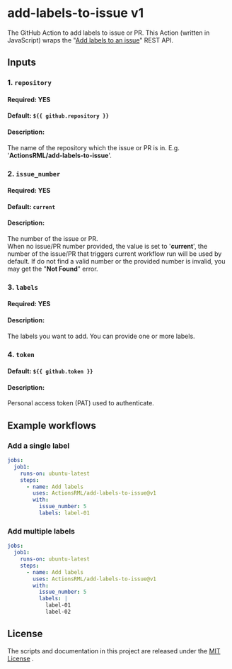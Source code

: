 # add-labels-to-issue v1
The GitHub Action to add labels to issue or PR. This Action (written in JavaScript) wraps the "[Add labels to an issue](https://docs.github.com/en/rest/reference/issues#add-labels-to-an-issue)" REST API.

## Inputs
### 1. `repository`
#### Required: YES

#### Default: `${{ github.repository }}`

#### Description:
The name of the repository which the issue or PR is in. E.g. '**ActionsRML/add-labels-to-issue**'.


### 2. `issue_number`
#### Required: YES

#### Default: `current`

#### Description:
The number of the issue or PR. <BR/>When no issue/PR number provided, the value is set to '**current**', the number of the issue/PR that triggers current workflow run will be used by default. If do not find a valid number or the provided number is invalid, you may get the "**Not Found**" error.


### 3. `labels`
#### Required: YES

#### Description:
The labels you want to add. You can provide one or more labels.


### 4. `token`
#### Default: `${{ github.token }}`

#### Description:
Personal access token (PAT) used to authenticate.
##


## Example workflows
### Add a single label
```yaml
jobs:
  job1:
    runs-on: ubuntu-latest
    steps:      
      - name: Add labels
        uses: ActionsRML/add-labels-to-issue@v1
        with:
          issue_number: 5
          labels: label-01
```

### Add multiple labels
```yaml
jobs:
  job1:
    runs-on: ubuntu-latest
    steps:      
      - name: Add labels
        uses: ActionsRML/add-labels-to-issue@v1
        with:
          issue_number: 5
          labels: |
            label-01
            label-02
```
##


## License
The scripts and documentation in this project are released under the [MIT License](https://github.com/ActionsRML/add-labels-to-issue/blob/master/LICENSE) .
##
